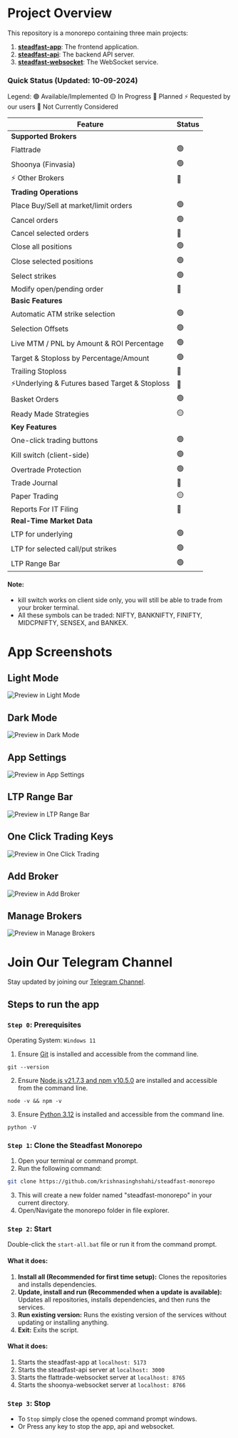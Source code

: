 # Project Overview

This repository is a monorepo containing three main projects:

1. [**steadfast-app**](https://github.com/krishnasinghshahi/steadfast-app): The frontend application.
2. [**steadfast-api**](https://github.com/krishnasinghshahi/steadfast-api): The backend API server.
3. [**steadfast-websocket**](https://github.com/krishnasinghshahi/steadfast-websocket): The WebSocket service.

### Quick Status (Updated: 10-09-2024)

Legend:
🟢 Available/Implemented
🟡 In Progress
🔵 Planned
⚡ Requested by our users
🔴 Not Currently Considered

| Feature                                        | Status |
| ---------------------------------------------- | ------ |
| **Supported Brokers**                          |        |
| Flattrade                                      | 🟢     |
| Shoonya (Finvasia)                             | 🟢     |
| ⚡ Other Brokers                               | 🔴     |
| **Trading Operations**                         |        |
| Place Buy/Sell at market/limit orders          | 🟢     |
| Cancel orders                                  | 🟢     |
| Cancel selected orders                         | 🔵     |
| Close all positions                            | 🟢     |
| Close selected positions                       | 🟢     |
| Select strikes                                 | 🟢     |
| Modify open/pending order                      | 🔵     |
| **Basic Features**                             |        |
| Automatic ATM strike selection                 | 🟢     |
| Selection Offsets                              | 🟢     |
| Live MTM / PNL by Amount & ROI Percentage      | 🟢     |
| Target & Stoploss by Percentage/Amount         | 🟢     |
| Trailing Stoploss                              | 🔴     |
| ⚡Underlying & Futures based Target & Stoploss | 🔵     |
| Basket Orders                                  | 🟢     |
| Ready Made Strategies                          | 🟡     |
| **Key Features**                               |        |
| One-click trading buttons                      | 🟢     |
| Kill switch (client-side)                      | 🟢     |
| Overtrade Protection                           | 🟢     |
| Trade Journal                                  | 🔵     |
| Paper Trading                                  | 🟡     |
| Reports For IT Filing                          | 🔵     |
| **Real-Time Market Data**                      |
| LTP for underlying                             | 🟢     |
| LTP for selected call/put strikes              | 🟢     |
| LTP Range Bar                                  | 🟢     |

#### Note:

- kill switch works on client side only, you will still be able to trade from your broker terminal.
- All these symbols can be traded: NIFTY, BANKNIFTY, FINIFTY, MIDCPNIFTY, SENSEX, and BANKEX.

# App Screenshots

## Light Mode

![Preview in Light Mode](Images/preview_light.png)

## Dark Mode

![Preview in Dark Mode](Images/preview_dark.png)

## App Settings

![Preview in App Settings](Images/preview_settings.png)

## LTP Range Bar

![Preview in LTP Range Bar](Images/preview_ltprangebar.png)

## One Click Trading Keys

![Preview in One Click Trading](Images/preview_oneclicktrade.png)

## Add Broker

![Preview in Add Broker](Images/preview_addbroker_light.png)

## Manage Brokers

![Preview in Manage Brokers](Images/preview_managebroker_light.png)

# Join Our Telegram Channel

Stay updated by joining our [Telegram Channel](https://t.me/steadfastapp).

## Steps to run the app

### `Step 0`: Prerequisites

Operating System: `Windows 11`

1. Ensure [Git](https://git-scm.com/download/win) is installed and accessible from the command line.

```
git --version
```

2. Ensure [Node.js v21.7.3 and npm v10.5.0](https://nodejs.org/en/download/prebuilt-installer) are installed and accessible from the command line.

```
node -v && npm -v
```

3. Ensure [Python 3.12](https://www.python.org/downloads/) is installed and accessible from the command line.

```
python -V
```

### `Step 1`: Clone the Steadfast Monorepo

1. Open your terminal or command prompt.
2. Run the following command:

```bash
git clone https://github.com/krishnasinghshahi/steadfast-monorepo
```

3. This will create a new folder named "steadfast-monorepo" in your current directory.
4. Open/Navigate the monorepo folder in file explorer.

### `Step 2`: Start

Double-click the `start-all.bat` file or run it from the command prompt.

#### What it does:

1. **Install all (Recommended for first time setup):** Clones the repositories and installs dependencies.
2. **Update, install and run (Recommended when a update is available):** Updates all repositories, installs dependencies, and then runs the services.
3. **Run existing version:** Runs the existing version of the services without updating or installing anything.
4. **Exit:** Exits the script.

#### What it does:

1. Starts the steadfast-app at `localhost: 5173`
2. Starts the steadfast-api server at `localhost: 3000`
3. Starts the flattrade-websocket server at `localhost: 8765`
4. Starts the shoonya-websocket server at `localhost: 8766`

### `Step 3`: Stop

- To `Stop` simply close the opened command prompt windows.
- Or Press any key to stop the app, api and websocket.
